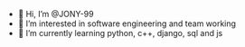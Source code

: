 - 👋 Hi, I’m @JONY-99
- 👀 I’m interested in software engineering and team working
- 🌱 I’m currently learning python, c++, django, sql and js


<!---
JONY-99/JONY-99 is a ✨ special ✨ repository because its `README.md` (this file) appears on your GitHub profile.
You can click the Preview link to take a look at your changes.
--->
